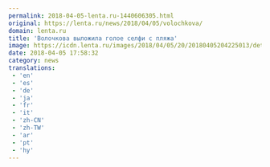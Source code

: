 ```yaml
---
permalink: 2018-04-05-lenta.ru-1440606305.html
original: https://lenta.ru/news/2018/04/05/volochkova/
domain: lenta.ru
title: 'Волочкова выложила голое селфи с пляжа'
image: https://icdn.lenta.ru/images/2018/04/05/20/20180405204225013/detail_e907ae96891242420610472d68cf12bc.jpg
date: 2018-04-05 17:58:32
category: news
translations: 
 - 'en'
 - 'es'
 - 'de'
 - 'ja'
 - 'fr'
 - 'it'
 - 'zh-CN'
 - 'zh-TW'
 - 'ar'
 - 'pt'
 - 'hy'
---
```


